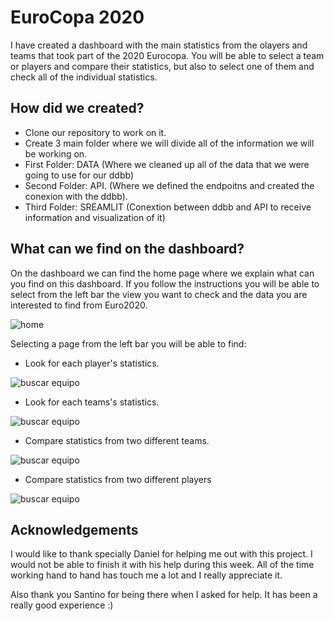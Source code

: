 # EuroCopa 2020

I have created a dashboard with the main statistics from the olayers and teams that took part of the 2020 Eurocopa. You will be able to select a team or players and compare their statistics, but also to select one of them and check all of the individual statistics. 


## How did we created? 

- Clone our repository to work on it. 
- Create 3 main folder where we will divide all of the information we will be working on. 
- First Folder: DATA (Where we cleaned up all of the data that we were going to use for our ddbb)
- Second Folder: API. (Where we defined the endpoitns and created the conexion with the ddbb).
- Third Folder: SREAMLIT (Conextion between ddbb and API to receive information and visualization of it)
  
    
    
## What can we find on the dashboard?

On the dashboard we can find the home page where we explain what can you find on this dashboard. If you follow the instructions you will be able to select from the left bar the view you want to check and the data you are interested to find from Euro2020. 


![home](https://d2rotg0vbwjq4a.cloudfront.net/images/media/375/h/home-uefa.jpeg)


Selecting a page from the left bar you will be able to find:

-  Look for each player's statistics. 

![buscar equipo](https://d2rotg0vbwjq4a.cloudfront.net/images/media/375/b/buscarjugador2.jpeg)

-  Look for each teams's statistics. 

![buscar equipo](https://d2rotg0vbwjq4a.cloudfront.net/images/media/375/b/buscarjugador.jpeg)

-  Compare statistics from two different teams. 

![buscar equipo](https://d2rotg0vbwjq4a.cloudfront.net/images/media/375/c/compararequipo.jpeg)

-  Compare statistics from two different players

![buscar equipo](https://d2rotg0vbwjq4a.cloudfront.net/images/media/375/c/compararjugador2.jpeg)



## Acknowledgements

 I would like to thank specially Daniel for helping me out with this project. I would not be able to finish it with his help during this week. 
 All of the time working hand to hand has touch me a lot and I really appreciate it. 

 Also thank you Santino for being there when I asked for help. It has been a really good experience :)

